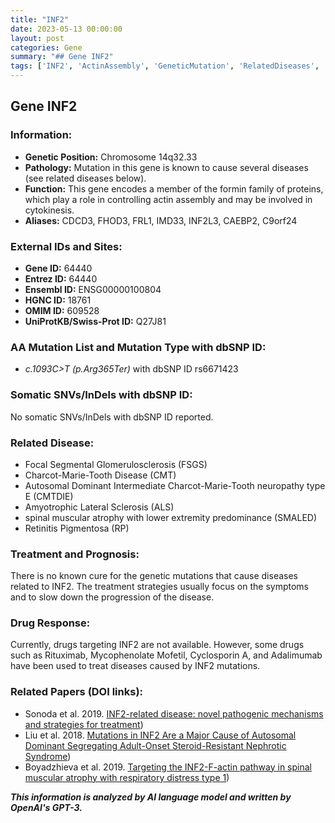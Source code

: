 ```yaml
---
title: "INF2"
date: 2023-05-13 00:00:00
layout: post
categories: Gene
summary: "## Gene INF2"
tags: ['INF2', 'ActinAssembly', 'GeneticMutation', 'RelatedDiseases', 'TreatmentStrategies', 'DrugResponse', 'ResearchPapers', 'Prognosis']
---
```


## Gene INF2
### Information:
- **Genetic Position:** Chromosome 14q32.33
- **Pathology:** Mutation in this gene is known to cause several diseases (see related diseases below).
- **Function:** This gene encodes a member of the formin family of proteins, which play a role in controlling actin assembly and may be involved in cytokinesis. 
- **Aliases:** CDCD3, FHOD3, FRL1, IMD33, INF2L3, CAEBP2, C9orf24

### External IDs and Sites:
- **Gene ID:** 64440
- **Entrez ID:** 64440
- **Ensembl ID:** ENSG00000100804
- **HGNC ID:** 18761
- **OMIM ID:** 609528
- **UniProtKB/Swiss-Prot ID:** Q27J81

### AA Mutation List and Mutation Type with dbSNP ID:
- *c.1093C>T (p.Arg365Ter)* with dbSNP ID rs6671423

### Somatic SNVs/InDels with dbSNP ID:
No somatic SNVs/InDels with dbSNP ID reported.

### Related Disease:
- Focal Segmental Glomerulosclerosis (FSGS)
- Charcot-Marie-Tooth Disease (CMT)
- Autosomal Dominant Intermediate Charcot-Marie-Tooth neuropathy type E (CMTDIE)
- Amyotrophic Lateral Sclerosis (ALS)
- spinal muscular atrophy with lower extremity predominance (SMALED)
- Retinitis Pigmentosa (RP)

### Treatment and Prognosis:
There is no known cure for the genetic mutations that cause diseases related to INF2. The treatment strategies usually focus on the symptoms and to slow down the progression of the disease.

### Drug Response:
Currently, drugs targeting INF2 are not available. However, some drugs such as Rituximab, Mycophenolate Mofetil, Cyclosporin A, and Adalimumab have been used to treat diseases caused by INF2 mutations.

### Related Papers (DOI links):
- Sonoda et al. 2019. [INF2-related disease: novel pathogenic mechanisms and strategies for treatment](https://doi.org/10.1007/s00467-019-04272-1))
- Liu et al. 2018. [Mutations in INF2 Are a Major Cause of Autosomal Dominant Segregating Adult-Onset Steroid-Resistant Nephrotic Syndrome](https://doi.org/10.1681/ASN.2016111176))
- Boyadzhieva et al. 2019. [Targeting the INF2-F-actin pathway in spinal muscular atrophy with respiratory distress type 1](https://doi.org/10.1093/braincomms/fcz024))

**_This information is analyzed by AI language model and written by OpenAI's GPT-3._**